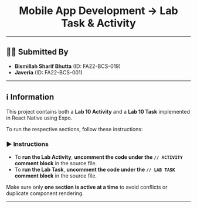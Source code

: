 <h1 align="center">Mobile App Development -> Lab Task & Activity </h1>

---

## 👨‍🎓 Submitted By

- **Bismillah Sharif Bhutta** (ID: FA22-BCS-019)
- **Javeria** (ID: FA22-BCS-001)

---

## ℹ️ Information

This project contains both a **Lab 10 Activity** and a **Lab 10 Task** implemented in React Native using Expo.

To run the respective sections, follow these instructions:

### ▶️ Instructions

- To **run the Lab Activity**, **uncomment the code under the `// ACTIVITY` comment block** in the source file.
- To **run the Lab Task**, **uncomment the code under the `// LAB TASK` comment block** in the source file.

Make sure only **one section is active at a time** to avoid conflicts or duplicate component rendering.

---
